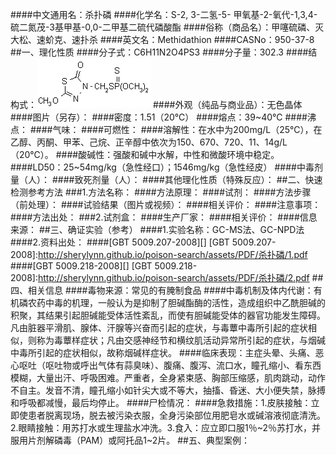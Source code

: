 ####中文通用名：杀扑磷
####化学名：S-2, 3-二氢-5- 甲氧基-2-氧代-1,3,4-硫二氮茂-3基甲基-0,0-二甲基二硫代磷酸酯
####俗称（商品名）：甲噻硫磷、灭大松、速蚧克、速扑杀
####英文名：Methidathion
####CASNo：950-37-8
##一、理化性质
####分子式：C6H11N2O4PS3
####分子量：302.3
####结构式：![结构式](./assets/duwu/杀扑磷/@0结构式.gif)
####外观（纯品与商业品）：无色晶体
####图片（另存）：
####密度：1.51（20℃）
####熔点：39~40℃
####沸点：
####气味：
####可燃性：
####溶解性：在水中为200mg/L（25℃），在乙醇、丙酮、甲苯、己烷、正辛醇中依次为150、670、720、11、14g/L（20℃）。
####酸碱性：强酸和碱中水解，中性和微酸环境中稳定。
####LD50：25~54mg/kg（急性经口）；1546mg/kg（急性经皮）
####中毒剂量（人）：
####致死剂量（人）：
####其他理化性质（特殊反应）：
##二、快速检测参考方法
###1.方法名称：
####方法原理：
####试剂：
####方法步骤（前处理）：
####试验结果（图片或视频）：
####相关评价：
####注意事项：
####方法出处：
###2.试剂盒：
####生产厂家：
####相关评价：
####信息来源：
##三、确证实验（参考）
####1.实验名称：GC-MS法、GC-NPD法
####2.资料出处：
####[GBT 5009.207-2008][]
[GBT 5009.207-2008]:http://sherylynn.github.io/poison-search/assets/PDF/杀扑磷/1.pdf
####[GBT 5009.218-2008][]
[GBT 5009.218-2008]:http://sherylynn.github.io/poison-search/assets/PDF/杀扑磷/2.pdf
##四、相关信息
####毒物来源：常见的有腌制食品
####中毒机制及体内代谢：有机磷农药中毒的机理，一般认为是抑制了胆碱酯酶的活性，造成组织中乙酰胆碱的积聚，其结果引起胆碱能受体活性紊乱，而使有胆碱能受体的器官功能发生障碍。凡由脏器平滑肌、腺体、汗腺等兴奋而引起的症状，与毒蕈中毒所引起的症状相似，则称为毒蕈样症状；凡由交感神经节和横纹肌活动异常所引起的症状，与烟碱中毒所引起的症状相似，故称烟碱样症状。
####临床表现：主症头晕、头痛、恶心呕吐（呕吐物或呼出气体有蒜臭味）、腹痛、腹泻、流口水，瞳孔缩小、看东西模糊，大量出汗、呼吸困难。严重者，全身紧束感、胸部压缩感，肌肉跳动，动作不自主。发音不清，瞳孔缩小如针尖大或不等大，抽搐、昏迷、大小便失禁，脉搏和呼吸都减慢，最后均停止。
####尸检情况：
####急救措施：1.皮肤接触：立即使患者脱离现场，脱去被污染衣服，全身污染部位用肥皂水或碱溶液彻底清洗。2.眼睛接触：用苏打水或生理盐水冲洗。3.食入：应立即口服1％~2％苏打水，并服用片剂解磷毒（PAM）或阿托品1~2片。
##五、典型案例：
